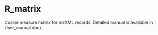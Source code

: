 # R_matrix
Cosine measure matrix for mzXML records. Detailed manual is available in User_manual.docx.